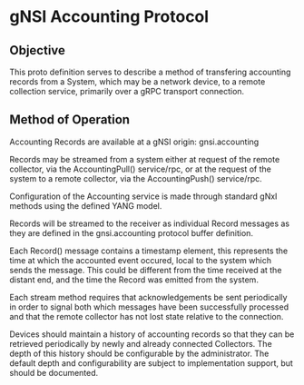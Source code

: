 # gNSI Accounting Protocol

## Objective

This proto definition serves to describe a method of transfering
accounting records from a System, which may be a network device, to a
remote collection service, primarily over a gRPC transport connection.

## Method of Operation

Accounting Records are available at a gNSI origin:
   gnsi.accounting

Records may be streamed from a system either at request of the remote
collector, via the AccountingPull() service/rpc, or at the request of
the system to a remote collector, via the AccountingPush() service/rpc.

Configuration of the Accounting service is made through standard
gNxI methods using the defined YANG model.

Records will be streamed to the receiver as individual Record
messages as they are defined in the gnsi.accounting protocol buffer
definition.

Each Record() message contains a timestamp element, this represents the
time at which the accounted event occured, local to the system which sends
the message. This could be different from the time received at the distant
end, and the time the Record was emitted from the system.

Each stream method requires that acknowledgements be sent periodically
in order to signal both which messages have been successfully processed
and that the remote collector has not lost state relative to the connection.

Devices should maintain a history of accounting records so that they can be
retrieved periodically by newly and already connected Collectors.  The depth
of this history should be configurable by the administrator.  The default
depth and configurability are subject to implementation support, but should
be documented.
